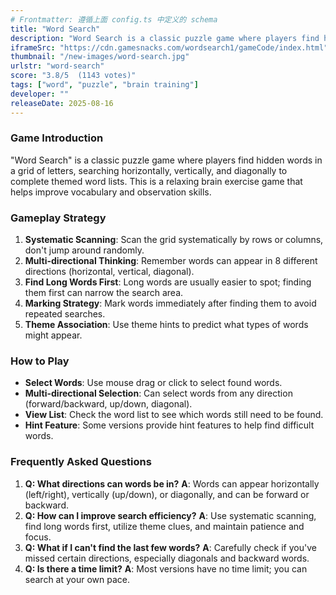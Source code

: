 ```yaml
---
# Frontmatter: 遵循上面 config.ts 中定义的 schema
title: "Word Search"
description: "Word Search is a classic puzzle game where players find hidden words in a grid of letters, searching horizontally, vertically, and diagonally to complete themed word lists in this relaxing brain exercise."
iframeSrc: "https://cdn.gamesnacks.com/wordsearch1/gameCode/index.html"
thumbnail: "/new-images/word-search.jpg"
urlstr: "word-search"
score: "3.8/5  (1143 votes)"
tags: ["word", "puzzle", "brain training"]
developer: ""
releaseDate: 2025-08-16
---
```




### Game Introduction

"Word Search" is a classic puzzle game where players find hidden words in a grid of letters, searching horizontally, vertically, and diagonally to complete themed word lists. This is a relaxing brain exercise game that helps improve vocabulary and observation skills.

### Gameplay Strategy

1.  **Systematic Scanning**: Scan the grid systematically by rows or columns, don't jump around randomly.
2.  **Multi-directional Thinking**: Remember words can appear in 8 different directions (horizontal, vertical, diagonal).
3.  **Find Long Words First**: Long words are usually easier to spot; finding them first can narrow the search area.
4.  **Marking Strategy**: Mark words immediately after finding them to avoid repeated searches.
5.  **Theme Association**: Use theme hints to predict what types of words might appear.

### How to Play

*   **Select Words**: Use mouse drag or click to select found words.
*   **Multi-directional Selection**: Can select words from any direction (forward/backward, up/down, diagonal).
*   **View List**: Check the word list to see which words still need to be found.
*   **Hint Feature**: Some versions provide hint features to help find difficult words.

### Frequently Asked Questions

1.  **Q: What directions can words be in?**
    **A**: Words can appear horizontally (left/right), vertically (up/down), or diagonally, and can be forward or backward.
2.  **Q: How can I improve search efficiency?**
    **A**: Use systematic scanning, find long words first, utilize theme clues, and maintain patience and focus.
3.  **Q: What if I can't find the last few words?**
    **A**: Carefully check if you've missed certain directions, especially diagonals and backward words.
4.  **Q: Is there a time limit?**
    **A**: Most versions have no time limit; you can search at your own pace.